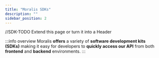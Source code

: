 ```yaml
---
title: "Moralis SDKs"
description: ""
sidebar_position: 2
---
```


//SDK-TODO Extend this page or turn it into a Header

:::info overview
Moralis **offers** a variety of **software development kits (SDKs)** making it easy for developers to **quickly access our API** from both **frontend** and **backend** environments.
:::
